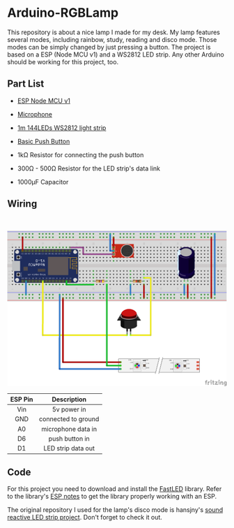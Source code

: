 # Arduino-RGBLamp

This repository is about a nice lamp I made for my desk. My lamp features several modes, including rainbow, study, reading and disco mode.
Those modes can be simply changed by just pressing a button.
The project is based on a ESP (Node MCU v1) and a WS2812 LED strip. 
Any other Arduino should be working for this project, too.

## Part List

- [ESP Node MCU v1](https://aliexpress.com/item/ESP8266-CH340G-CH340-G-NodeMcu-V3-Lua-Wireless-WIFI-Module-Connector-Development-Board-Based-ESP-12E/32800966224.html)

- [Microphone](https://aliexpress.com/item/Sound-Detector-module/32569653599.html?spm=a2g0s.9042311.0.0.78634c4dSSgc9y)

- [1m 144LEDs WS2812 light strip](https://aliexpress.com/item/1m-2m-3m-4m-5m-ws2812b-ws2812-led-strip-individually-addressable-smart-led-strip-black-white/32682015405.html?spm=a2g0s.9042311.0.0.78634c4dSSgc9y)

- [Basic Push Button](https://www.aliexpress.com/item/1Pcs-2Pin-Mini-Switch-12mm-1A-waterproof-switch-12v-momentary-Push-button-Switch-since-the-reset/32833295404.html?spm=a2g0x.10010108.1000001.12.61582925XHdq1K&ws_ab_test=searchweb0_0%2Csearchweb201602_5_10065_10130_10068_10547_319_317_10548_10696_453_10084_454_10083_10618_10307_537_536_10131_10132_10133_10059_10884_10887_321_322_10103%2Csearchweb201603_52%2CppcSwitch_0&algo_pvid=ef1e3f05-f70e-4ceb-a506-3c1815559463&algo_expid=ef1e3f05-f70e-4ceb-a506-3c1815559463-2)

- 1kΩ Resistor for connecting the push button
- 300Ω - 500Ω Resistor for the LED strip's data link
- 1000μF Capacitor

## Wiring
&nbsp; 

![Fritzing](https://github.com/fabianh001/Arduino-RGBLamp/blob/master/fritzing.png)

| ESP Pin       | Description      
|:-------------:|:----------:|
| Vin | 5v power in          |
| GND | connected to ground  |
| A0  | microphone data in   |
| D6  | push button in       |
| D1  | LED strip data out   |   

## Code
For this project you need to download and install the [FastLED](https://github.com/FastLED/FastLED) library. Refer to the library's [ESP notes](https://github.com/FastLED/FastLED/wiki/ESP8266-notes) to get the library properly working with an ESP.

The original repository I used for the lamp's disco mode is hansjny's [sound reactive LED strip project](https://github.com/hansjny/Natural-Nerd/blob/master/arduino/soundsread2/sound_reactive.ino). Don't forget to check it out.

